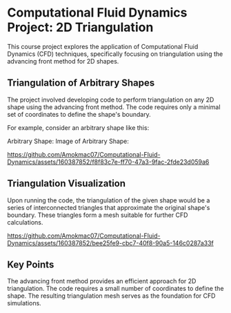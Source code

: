 # Computational Fluid Dynamics Project: 2D Triangulation
This course project explores the application of Computational Fluid Dynamics (CFD) techniques, specifically focusing on triangulation using the advancing front method for 2D shapes.

## Triangulation of Arbitrary Shapes
The project involved developing code to perform triangulation on any 2D shape using the advancing front method. The code requires only a minimal set of coordinates to define the shape's boundary.

For example, consider an arbitrary shape like this:

Arbitrary Shape: Image of Arbitrary Shape: 

https://github.com/Amokmac07/Computational-Fluid-Dynamics/assets/160387852/f8f83c7e-ff70-47a3-9fac-2fde23d059a6

## Triangulation Visualization
Upon running the code, the triangulation of the given shape would be a series of interconnected triangles that approximate the original shape's boundary. These triangles form a mesh suitable for further CFD calculations.
 
 https://github.com/Amokmac07/Computational-Fluid-Dynamics/assets/160387852/bee25fe9-cbc7-40f8-90a5-146c0287a33f
 

## Key Points
The advancing front method provides an efficient approach for 2D triangulation.
The code requires a small number of coordinates to define the shape.
The resulting triangulation mesh serves as the foundation for CFD simulations.

